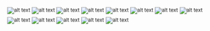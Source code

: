 <sub>![alt text](https://img.shields.io/badge/%20Libft-112/100%20Success-green?style=plastic&logo=42)</sub>
<sub>![alt text](https://img.shields.io/badge/%20Ft_printf-100/100%20Success-green?style=plastic&logo=42)</sub>
<sub>![alt text](https://img.shields.io/badge/%20Get_next_line-125/100%20Success-green?style=plastic&logo=42)</sub>
<sub>![alt text](https://img.shields.io/badge/%20Born2beroot-100/100%20Success-green?style=plastic&logo=42)</sub>
<sub>![alt text](https://img.shields.io/badge/%20So_long-100/100%20Success-green?style=plastic&logo=42)</sub>
<sub>![alt text](https://img.shields.io/badge/%20Pipex-Finished%20100/100%20Success-green?style=plastic&logo=42)</sub>
<sub>![alt text](https://img.shields.io/badge/%20Push_swap-84/100%20Success-green?style=plastic&logo=42)</sub>
<sub>![alt text](https://img.shields.io/badge/%20Minishell-125/100%20★%20Success-green?style=plastic&logo=42)</sub>
<sub>![alt text](https://img.shields.io/badge/%20Philosophers-100/100%20Success-green?style=plastic&logo=42)</sub>
<sub>![alt text](https://img.shields.io/badge/%20Cub3D-105/100%20Success-green?style=plastic&logo=42)</sub>
<sub>![alt text](https://img.shields.io/badge/%20CPP_0-Work%20in%20progress-orange?style=plastic&logo=42)</sub>
<sub>![alt text](https://img.shields.io/badge/%20Exam_04-Work%20in%20progress-orange?style=plastic&logo=42)</sub>
<sub>![alt text](https://img.shields.io/badge/%20-c3Nz-CC0000?logoColor=black&labelColor=white&style=plastic&logo=42)</sub>
